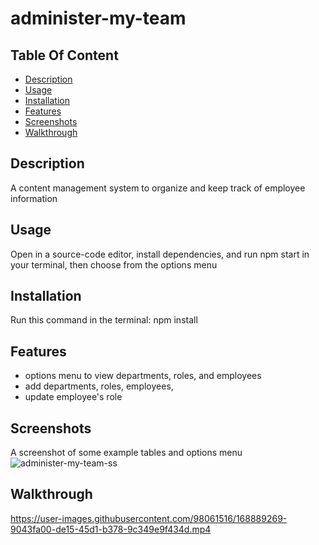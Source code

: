 # administer-my-team
## Table Of Content
- [Description](#description)
- [Usage](#usage)
- [Installation](#installation)
- [Features](#features)
- [Screenshots](#screenshots)
- [Walkthrough](#walkthrough)


## Description 
A content management system to organize and keep track of employee information

## Usage
Open in a source-code editor, install dependencies, and run npm start in your terminal, then choose from the options menu

## Installation
Run this command in the terminal: npm install

## Features
- options menu to view departments, roles, and employees
- add departments, roles, employees,
- update employee's role

## Screenshots
A screenshot of some example tables and options menu
![administer-my-team-ss](https://user-images.githubusercontent.com/98061516/168889955-6a0ac2bd-1691-4901-bc89-f4f97dd10a28.png)

## Walkthrough
https://user-images.githubusercontent.com/98061516/168889269-9043fa00-de15-45d1-b378-9c349e9f434d.mp4
